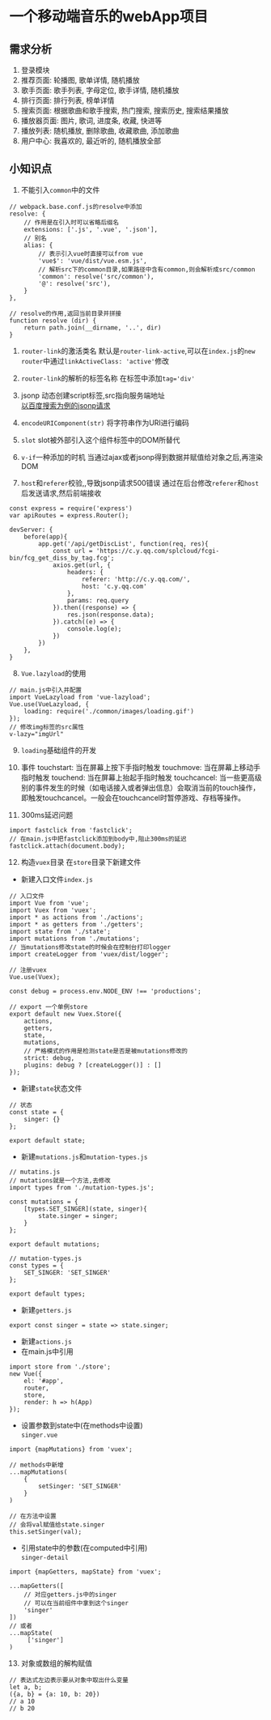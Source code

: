 # 一个移动端音乐的webApp项目
## 需求分析
1. 登录模块
2. 推荐页面: 轮播图, 歌单详情, 随机播放
3. 歌手页面: 歌手列表, 字母定位, 歌手详情, 随机播放
4. 排行页面: 排行列表, 榜单详情
5. 搜索页面: 根据歌曲和歌手搜索, 热门搜索, 搜索历史, 搜索结果播放
6. 播放器页面: 图片, 歌词, 进度条, 收藏, 快进等
7. 播放列表: 随机播放, 删除歌曲, 收藏歌曲, 添加歌曲
8. 用户中心: 我喜欢的, 最近听的, 随机播放全部

## 小知识点
1. 不能引入`common`中的文件
```
// webpack.base.conf.js的resolve中添加
resolve: {
    // 作用是在引入时可以省略后缀名
    extensions: ['.js', '.vue', '.json'],
    // 别名
    alias: {
        // 表示引入vue时直接可以from vue
        'vue$': 'vue/dist/vue.esm.js',
        // 解析src下的common目录,如果路径中含有common,则会解析成src/common
        'common': resolve('src/common'),
        '@': resolve('src'),
    }
},

// resolve的作用,返回当前目录并拼接
function resolve (dir) {
    return path.join(__dirname, '..', dir)
}
```
1. `router-link`的激活类名
默认是`router-link-active`,可以在`index.js`的`new router`中通过`linkActiveClass: 'active'`修改

2. `router-link`的解析的标签名称
在标签中添加`tag='div'`

3. jsonp
动态创建script标签,src指向服务端地址<br>[以百度搜索为例的jsonp请求](../Demo-ajax/jsonp.html)

4. `encodeURIComponent(str)`
将字符串作为URI进行编码

5. `slot`
slot被外部引入这个组件标签中的DOM所替代

6. `v-if`一种添加的时机
当通过ajax或者jsonp得到数据并赋值给对象之后,再渲染DOM

7. `host`和`referer`校验,,导致jsonp请求500错误
通过在后台修改`referer`和`host`后发送请求,然后前端接收
```
const express = require('express')
var apiRoutes = express.Router();

devServer: {
    before(app){
        app.get('/api/getDiscList', function(req, res){
            const url = 'https://c.y.qq.com/splcloud/fcgi-bin/fcg_get_diss_by_tag.fcg';
            axios.get(url, {
                headers: {
                    referer: 'http://c.y.qq.com/',
                    host: 'c.y.qq.com'
                },
                params: req.query
            }).then((response) => {
                res.json(response.data);
            }).catch((e) => {
                console.log(e);
            })
        })
    },
}
```
8. `Vue.lazyload`的使用
```
// main.js中引入并配置
import VueLazyload from 'vue-lazyload';
Vue.use(VueLazyload, {
    loading: require('./common/images/loading.gif')
});
// 修改img标签的src属性
v-lazy="imgUrl"

```
9. `loading`基础组件的开发

10. 事件
touchstart: 当在屏幕上按下手指时触发
touchmove: 当在屏幕上移动手指时触发
touchend: 当在屏幕上抬起手指时触发
touchcancel: 当一些更高级别的事件发生的时候（如电话接入或者弹出信息）会取消当前的touch操作，即触发touchcancel。一般会在touchcancel时暂停游戏、存档等操作。

11. 300ms延迟问题
```
import fastclick from 'fastclick';
// 在main.js中把fastclick添加到body中,阻止300ms的延迟
fastclick.attach(document.body);
```


12. 构造`vuex`目录
在`store`目录下新建文件

- 新建入口文件`index.js`
```
// 入口文件
import Vue from 'vue';
import Vuex from 'vuex';
import * as actions from './actions';
import * as getters from './getters';
import state from './state';
import mutations from './mutations';
// 当mutations修改state的时候会在控制台打印logger
import createLogger from 'vuex/dist/logger';

// 注册vuex
Vue.use(Vuex);

const debug = process.env.NODE_ENV !== 'productions';

// export 一个单例store
export default new Vuex.Store({
    actions,
    getters,
    state,
    mutations,
    // 严格模式的作用是检测state是否是被mutations修改的
    strict: debug,
    plugins: debug ? [createLogger()] : []
});
```
- 新建`state`状态文件
```
// 状态
const state = {
    singer: {}
};

export default state;
```
- 新建`mutations.js`和`mutation-types.js`<br>
```
// mutatins.js
// mutations就是一个方法,去修改
import types from './mutation-types.js';

const mutations = {
    [types.SET_SINGER](state, singer){
        state.singer = singer;
    }
};

export default mutations;
```
```
// mutation-types.js
const types = {
    SET_SINGER: 'SET_SINGER'
};

export default types;
```
- 新建`getters.js`
```
export const singer = state => state.singer;
```
- 新建`actions.js`
- 在main.js中引用
```
import store from './store';
new Vue({
    el: '#app',
    router,
    store,
    render: h => h(App)
});
```

- 设置参数到state中(在methods中设置)<br>
`singer.vue`
```
import {mapMutations} from 'vuex';
```
```
// methods中新增
...mapMutations(
    {
        setSinger: 'SET_SINGER'
    }
)
```
```
// 在方法中设置
// 会将val赋值给state.singer
this.setSinger(val);
```

- 引用state中的参数(在computed中引用)<br>
`singer-detail`
```
import {mapGetters, mapState} from 'vuex';
```
```
...mapGetters([
    // 对应getters.js中的singer
    // 可以在当前组件中拿到这个singer
    'singer'
])
// 或者
...mapState(
     ['singer']
)
```

13. 对象或数组的解构赋值
```
// 表达式左边表示要从对象中取出什么变量
let a, b;
({a, b} = {a: 10, b: 20})
// a 10
// b 20
```